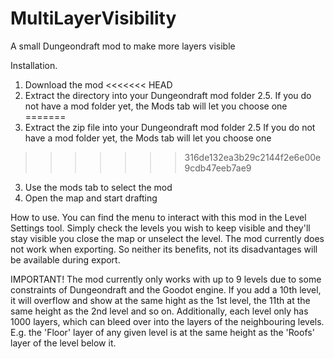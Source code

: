 # MultiLayerVisibility
A small Dungeondraft mod to make more layers visible

Installation.
1. Download the mod
<<<<<<< HEAD
2. Extract the directory into your Dungeondraft mod folder
2.5. If you do not have a mod folder yet, the Mods tab will let you choose one
=======
2. Extract the zip file into your Dungeondraft mod folder
2.5 If you do not have a mod folder yet, the Mods tab will let you choose one
>>>>>>> 316de132ea3b29c2144f2e6e00e9cdb47eeb7ae9
3. Use the mods tab to select the mod
4. Open the map and start drafting

How to use.
You can find the menu to interact with this mod in the Level Settings tool.
Simply check the levels you wish to keep visible and they'll stay visible you close the map or unselect the level.
The mod currently does not work when exporting. So neither its benefits, not its disadvantages will be available during export.

IMPORTANT!
The mod currently only works with up to 9 levels due to some constraints of Dungeondraft and the Goodot engine.
If you add a 10th level, it will overflow and show at the same hight as the 1st level, the 11th at the same height as the 2nd level and so on.
Additionally, each level only has 1000 layers, which can bleed over into the layers of the neighbouring levels.
E.g. the 'Floor' layer of any given level is at the same height as the 'Roofs' layer of the level below it.